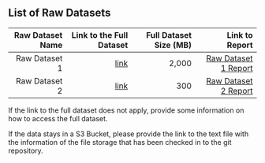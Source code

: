 ## List of Raw Datasets

| Raw Dataset Name |      Link to the Full Dataset | Full Dataset Size (MB) |                          Link to Report |
| ---------------: | ----------------------------: | ---------------------: | --------------------------------------: |
|    Raw Dataset 1 | [link](link/to/full/dataset1) |                  2,000 | [Raw Dataset 1 Report](link/to/report1) |
|    Raw Dataset 2 | [link](link/to/full/dataset2) |                    300 | [Raw Dataset 2 Report](link/to/report2) |

If the link to the full dataset does not apply, provide some information on how to access the full dataset.

If the data stays in a S3 Bucket, please provide the link to the text file with the information of the file storage that has been checked in to the git repository.
